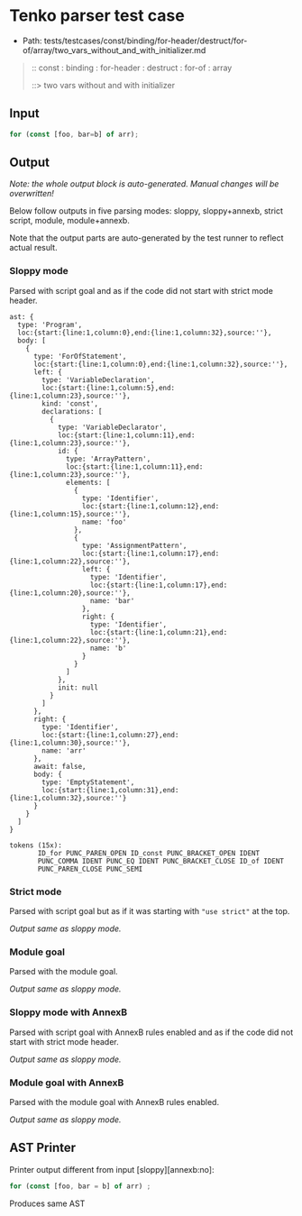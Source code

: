 # Tenko parser test case

- Path: tests/testcases/const/binding/for-header/destruct/for-of/array/two_vars_without_and_with_initializer.md

> :: const : binding : for-header : destruct : for-of : array
>
> ::> two vars without and with initializer

## Input

`````js
for (const [foo, bar=b] of arr);
`````

## Output

_Note: the whole output block is auto-generated. Manual changes will be overwritten!_

Below follow outputs in five parsing modes: sloppy, sloppy+annexb, strict script, module, module+annexb.

Note that the output parts are auto-generated by the test runner to reflect actual result.

### Sloppy mode

Parsed with script goal and as if the code did not start with strict mode header.

`````
ast: {
  type: 'Program',
  loc:{start:{line:1,column:0},end:{line:1,column:32},source:''},
  body: [
    {
      type: 'ForOfStatement',
      loc:{start:{line:1,column:0},end:{line:1,column:32},source:''},
      left: {
        type: 'VariableDeclaration',
        loc:{start:{line:1,column:5},end:{line:1,column:23},source:''},
        kind: 'const',
        declarations: [
          {
            type: 'VariableDeclarator',
            loc:{start:{line:1,column:11},end:{line:1,column:23},source:''},
            id: {
              type: 'ArrayPattern',
              loc:{start:{line:1,column:11},end:{line:1,column:23},source:''},
              elements: [
                {
                  type: 'Identifier',
                  loc:{start:{line:1,column:12},end:{line:1,column:15},source:''},
                  name: 'foo'
                },
                {
                  type: 'AssignmentPattern',
                  loc:{start:{line:1,column:17},end:{line:1,column:22},source:''},
                  left: {
                    type: 'Identifier',
                    loc:{start:{line:1,column:17},end:{line:1,column:20},source:''},
                    name: 'bar'
                  },
                  right: {
                    type: 'Identifier',
                    loc:{start:{line:1,column:21},end:{line:1,column:22},source:''},
                    name: 'b'
                  }
                }
              ]
            },
            init: null
          }
        ]
      },
      right: {
        type: 'Identifier',
        loc:{start:{line:1,column:27},end:{line:1,column:30},source:''},
        name: 'arr'
      },
      await: false,
      body: {
        type: 'EmptyStatement',
        loc:{start:{line:1,column:31},end:{line:1,column:32},source:''}
      }
    }
  ]
}

tokens (15x):
       ID_for PUNC_PAREN_OPEN ID_const PUNC_BRACKET_OPEN IDENT
       PUNC_COMMA IDENT PUNC_EQ IDENT PUNC_BRACKET_CLOSE ID_of IDENT
       PUNC_PAREN_CLOSE PUNC_SEMI
`````

### Strict mode

Parsed with script goal but as if it was starting with `"use strict"` at the top.

_Output same as sloppy mode._

### Module goal

Parsed with the module goal.

_Output same as sloppy mode._

### Sloppy mode with AnnexB

Parsed with script goal with AnnexB rules enabled and as if the code did not start with strict mode header.

_Output same as sloppy mode._

### Module goal with AnnexB

Parsed with the module goal with AnnexB rules enabled.

_Output same as sloppy mode._

## AST Printer

Printer output different from input [sloppy][annexb:no]:

````js
for (const [foo, bar = b] of arr) ;
````

Produces same AST
